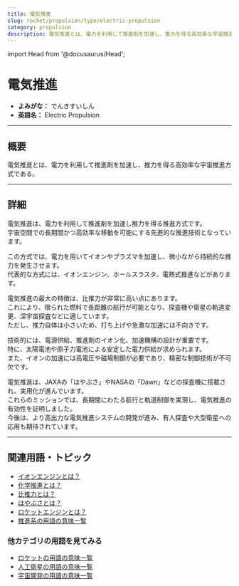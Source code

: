 ```yaml
---
title: 電気推進
slug: rocket/propulsion/type/electric-propulsion
category: propulsion
description: 電気推進とは、電力を利用して推進剤を加速し、推力を得る高効率な宇宙推進方式である。
---
```


import Head from '@docusaurus/Head';

<Head>
  <script type="application/ld+json">
    {`{
      "@context": "https://schema.org",
      "@type": "DefinedTerm",
      "name": "電気推進",
      "inDefinedTermSet": "https://www.space-portal.org",
      "termCode": "rocket/propulsion/type/electric-propulsion",
      "description": "電気推進とは、電力を利用して推進剤を加速し、推力を得る高効率な宇宙推進方式である。",
      "url": "https://www.space-portal.org/docs/rocket/propulsion/type/electric-propulsion"
    }`}
  </script>
</Head>

# 電気推進

- **よみがな：** でんきすいしん  
- **英語名：** Electric Propulsion  

---

## 概要

電気推進とは、電力を利用して推進剤を加速し、推力を得る高効率な宇宙推進方式である。

---

## 詳細

電気推進は、電力を利用して推進剤を加速し推力を得る推進方式です。  
宇宙空間での長期間かつ高効率な移動を可能にする先進的な推進技術となっています。  

この方式では、電力を用いてイオンやプラズマを加速し、微小ながら持続的な推力を発生させます。  
代表的な方式には、イオンエンジン、ホールスラスタ、電熱式推進などがあります。  

電気推進の最大の特徴は、比推力が非常に高い点にあります。  
これにより、限られた燃料で長距離の航行が可能となり、探査機や衛星の軌道変更、深宇宙探査などに適しています。  
ただし、推力自体は小さいため、打ち上げや急激な加速には不向きです。  

技術的には、電源供給、推進剤のイオン化、加速機構の設計が重要です。  
特に、太陽電池や原子力電池による安定した電力供給が求められます。  
また、イオンの加速には高電圧や磁場制御が必要であり、精密な制御技術が不可欠です。  

電気推進は、JAXAの「はやぶさ」やNASAの「Dawn」などの探査機に搭載され、実用化が進んでいます。  
これらのミッションでは、長期間にわたる航行と軌道制御を実現し、電気推進の有効性を証明しました。  
今後は、より高出力な電気推進システムの開発が進み、有人探査や大型衛星への応用も期待されています。

---

## 関連用語・トピック

- [イオンエンジンとは？](rocket/propulsion/type/ion-engine)
- [化学推進とは？](rocket/propulsion/type/chemical-propulsion)
- [比推力とは？](rocket/propulsion/system/isp)
- [はやぶさとは？](explorer/mission/hayabusa)
- [ロケットエンジンとは？](rocket/propulsion/rocket-engine)
- [推進系の用語の意味一覧](category/propulsion)

### 他カテゴリの用語を見てみる
- [ロケットの用語の意味一覧](category/rocket)
- [人工衛星の用語の意味一覧](category/satellite)
- [宇宙開発の用語の意味一覧](category/glossary)
